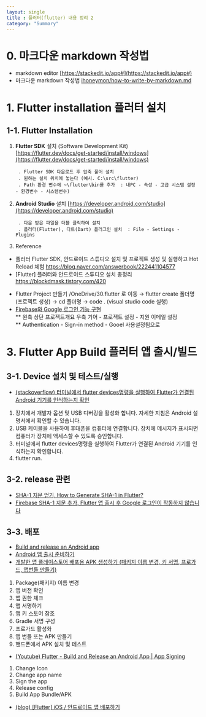 ```yaml
---
layout: single
title : 플러터(flutter) 내용 정리 2
category: "Summary"
---
```





# 0. 마크다운 markdown 작성법

- markdown editor [https://stackedit.io/app#](https://stackedit.io/app#)  
- 마크다운 markdown 작성법 [ihoneymon/how-to-write-by-markdown.md](https://gist.github.com/ihoneymon/652be052a0727ad59601#file-how-to-write-by-markdown-md)  


# 1. Flutter installation 플러터 설치

## 1-1. Flutter Installation
1. **Flutter SDK** 설치 (Software Development Kit)   [https://flutter.dev/docs/get-started/install/windows](https://flutter.dev/docs/get-started/install/windows)  

		. Flutter SDK 다운로드 후 압축 풀어 설치
		. 원하는 설치 위치에 놓는다 (예시. C:\src\flutter)  
		. Path 환경 변수에 ~\flutter\bin를 추가  : 내PC - 속성 - 고급 시스템 설정 - 환경변수 - 시스템변수)
 
2. **Android Studio** 설치 [https://developer.android.com/studio](https://developer.android.com/studio)  

		. 다운 받은 파일을 더블 클릭하여 설치
		. 플러터(Flutter), 다트(Dart) 플러그인 설치  : File - Settings - Plugins  
		
9. Reference
- 플러터 Flutter SDK, 안드로이드 스튜디오 설치 및 프로젝트 생성 및 실행하고 Hot Reload 체험 https://blog.naver.com/answerbook/222441104577  
- [Flutter] 플러터와 안드로이드 스튜디오 설치 총정리  https://blockdmask.tistory.com/420  


* Flutter Project 만들기
/OneDrive/30.flutter 로 이동 → flutter create 폴더명 (프로젝트 생성) → cd 폴더명 → code .  (visual studio code 실행)  
* [Firebase와 Google 로그인 기능 구현](https://newstory-of-dev.tistory.com/entry/Flutter-InstagramClon8-FirebaseAndGoogleLogin1)  
** 왼측 상단 프로젝트개요 우측 기어 - 프로젝트 설정 - 지원 이메일 설정  
** Authentication - Sign-in method - Gooel 사용설정됨으로  


# 3. Flutter App Build 플러터 앱 출시/빌드

## 3-1. Device 설치 및 테스트/실행
* [(stackoverflow) 터미널에서 flutter devices명령을 실행하여 Flutter가 연결된 Android 기기를 인식하는지 확인](https://stackoverflow.com/questions/49045393/message-flutter-run-no-connected-devices/49055266#49055266)  
1. 장치에서 개발자 옵션 및 USB 디버깅을 활성화 합니다. 자세한 지침은 Android 설명서에서 확인할 수 있습니다.
2. USB 케이블을 사용하여 휴대폰을 컴퓨터에 연결합니다. 장치에 메시지가 표시되면 컴퓨터가 장치에 액세스할 수 있도록 승인합니다.
3. 터미널에서 flutter devices명령을 실행하여 Flutter가 연결된 Android 기기를 인식하는지 확인합니다.
4. flutter run.

## 3-2. release 관련
* [SHA-1 지문 얻기, How to Generate SHA-1 in Flutter?](https://flutteragency.com/how-to-generate-sha-1-in-flutter/)  
* [Firebase SHA-1 지문 추가, Flutter 앱 출시 후 Google 로그인이 작동하지 않습니다](https://stackoverflow.com/questions/53263246/google-sign-in-doesnt-work-after-release-of-flutter-app?noredirect=1&lq=1)  


## 3-3. 배포
* [Build and release an Android app](https://docs.flutter.dev/deployment/android)  
* [Android 앱 출시 준비하기](https://flutter-ko.dev/docs/deployment/android)  
* [개발한 앱 플레이스토어 배포용 APK 생성하기 (패키지 이름 변경, 키 서명, 프로가드, 앱번들 만들기)](https://blog.naver.com/kroa/222253984056)  

1. Package(패키지) 이름 변경
2. 앱 버전 확인
3. 앱 권한 체크
4. 앱 서명하기 
5. 앱 키 스토어 참조
6. Gradle 서명 구성
7. 프로가드 활성화
8. 앱 번들 또는 APK 만들기
9. 핸드폰에서 APK 설치 및 테스트


* [(Youtube) Flutter - Build and Release an Android App | App Signing](https://youtu.be/g1fByAsqQRk)  

1. Change Icon
2. Change app name
3. Sign the app
4. Release config
5. Build App Bundle/APK


* [(blog) [Flutter] iOS / 안드로이드 앱 배포하기](https://eunjin3786.tistory.com/295)  

